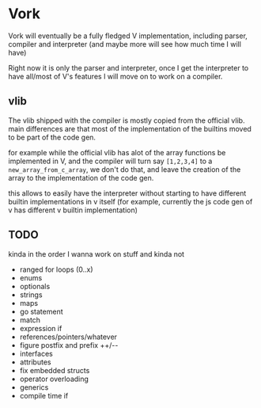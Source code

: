 # Vork

Vork will eventually be a fully fledged V implementation, including parser, compiler and interpreter (and maybe more
will see how much time I will have)

Right now it is only the parser and interpreter, once I get the interpreter to have all/most of V's features I will
move on to work on a compiler.

## vlib
The vlib shipped with the compiler is mostly copied from the official vlib. main differences are
that most of the implementation of the builtins moved to be part of the code gen.

for example while the official vlib has alot of the array functions be implemented in V, and the
compiler will turn say `[1,2,3,4]` to a `new_array_from_c_array`, we don't do that, and leave the
creation of the array to the implementation of the code gen.

this allows to easily have the interpreter without starting to have different builtin implementations
in v itself (for example, currently the js code gen of v has different v builtin implementation)

## TODO
kinda in the order I wanna work on stuff and kinda not

* ranged for loops (0..x)
* enums
* optionals
* strings
* maps
* go statement
* match
* expression if
* references/pointers/whatever
* figure postfix and prefix ++/--
* interfaces
* attributes
* fix embedded structs
* operator overloading
* generics
* compile time if